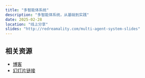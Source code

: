 ```yaml
---
title: "多智能体系统"
description: "多智能体系统，从基础到实践"
date: 2025-02-28
location: "线上分享"
slides: "http://redreamality.com/multi-agent-system-slides"
---
```


## 相关资源

- [博客](http://redreamality.com/blog/multi-agent-system)
- [幻灯片链接](http://redreamality.com/multi-agent-system-slides)
